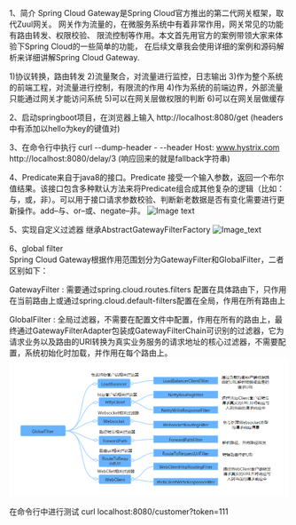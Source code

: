 1、简介
Spring Cloud Gateway是Spring Cloud官方推出的第二代网关框架，取代Zuul网关。
网关作为流量的，在微服务系统中有着非常作用，网关常见的功能有路由转发、权限校验、
限流控制等作用。本文首先用官方的案例带领大家来体验下Spring Cloud的一些简单的功能，
在后续文章我会使用详细的案例和源码解析来详细讲解Spring Cloud Gateway.

1)协议转换，路由转发
2)流量聚合，对流量进行监控，日志输出
3)作为整个系统的前端工程，对流量进行控制，有限流的作用
4)作为系统的前端边界，外部流量只能通过网关才能访问系统
5)可以在网关层做权限的判断
6)可以在网关层做缓存

2、启动springboot项目，在浏览器上输入  http://localhost:8080/get
(headers 中有添加以hello为key的键值对)

3、在命令行中执行   curl --dump-header - --header Host: www.hystrix.com http://localhost:8080/delay/3
(响应回来的就是fallback字符串)


4、Predicate来自于java8的接口。Predicate 接受一个输入参数，返回一个布尔值结果。该接口包含多种默认方法来将Predicate组合成其他复杂的逻辑（比如：与，或，非）。可以用于接口请求参数校验、判断新老数据是否有变化需要进行更新操作。add–与、or–或、negate–非。
![Image text](https://upload-images.jianshu.io/upload_images/12191355-7c74ff861a209cd9.png)

5、实现自定义过滤器   继承AbstractGatewayFilterFactory
![Image_text](https://upload-images.jianshu.io/upload_images/2279594-f97e1045cebc954c.png?imageMogr2/auto-orient/strip%7CimageView2/2/w/1240)

6、global filter  
Spring Cloud Gateway根据作用范围划分为GatewayFilter和GlobalFilter，二者区别如下：

GatewayFilter : 需要通过spring.cloud.routes.filters 配置在具体路由下，只作用在当前路由上或通过spring.cloud.default-filters配置在全局，作用在所有路由上

GlobalFilter : 全局过滤器，不需要在配置文件中配置，作用在所有的路由上，最终通过GatewayFilterAdapter包装成GatewayFilterChain可识别的过滤器，它为请求业务以及路由的URI转换为真实业务服务的请求地址的核心过滤器，不需要配置，系统初始化时加载，并作用在每个路由上。
![Image_text](https://raw.githubusercontent.com/guofazhan/image/master/GlobalFilter.png)

在命令行中进行测试 curl localhost:8080/customer?token=111

